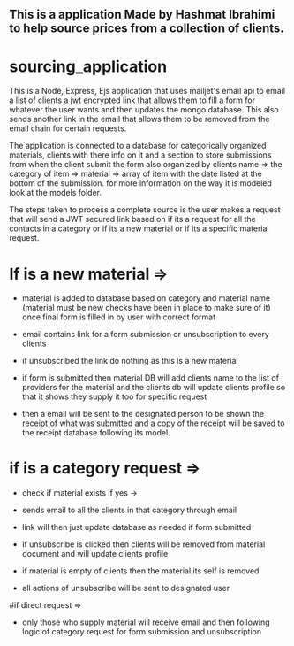 
## This is a application Made by Hashmat Ibrahimi to help source prices from a collection of clients.
# sourcing_application
This is a Node, Express, Ejs application that uses mailjet's email api to email a list of clients a jwt encrypted link that allows them to fill a form for whatever the user wants and then updates the mongo database. This also sends another link in the email that allows them to be removed from the email chain for certain requests. 


The application is connected to a database for categorically organized materials, clients with there info on it and a section to store submissions from when the client submit the form also organized by clients name => the category of item => material => array of item with the date listed at the bottom of the submission. for more information on the way it is modeled look at the models folder.

The steps taken to process a complete source is the user makes a request that will send a JWT secured link based on if its a request for all the contacts in a category or if its a new material or if its a specific material request.

# If is a new material =>

- material is added to database based on category and material name (material must be new checks have been in place to make sure of it) once final form is filled in by user with correct format
- email contains link for a form submission or unsubscription to every clients
- if unsubscribed the link do nothing as this is a new material

- if form is submitted then material DB will add clients name to the list of providers for the material and the clients db will update clients profile so that it shows they supply it too for specific request

-  then a email will be sent to the designated person to be shown the receipt of what was submitted and a copy of the receipt will be saved to the receipt database following its model.

# if is a category request =>

- check if material exists if yes ->
- sends email to all the clients in that category through email
- link will then just update database as needed if form submitted
- if unsubscribe is clicked then clients will be removed from material document and will update clients profile

- if material is empty of clients then the material its self is removed
- all actions of unsubscribe will be sent to designated user

#if direct request =>
- only those who supply material will receive email and then following logic of category request for form submission and unsubscription



